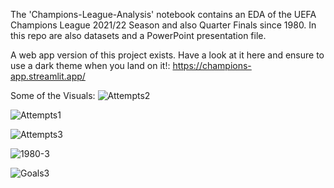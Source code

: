 The 'Champions-League-Analysis' notebook contains an EDA of the UEFA Champions League 2021/22 Season and also Quarter Finals since 1980. In this repo are also datasets and a PowerPoint presentation file.

A web app version of this project exists.
Have a look at it here and ensure to use a dark theme when you land on it!: https://champions-app.streamlit.app/

Some of the Visuals:
![Attempts2](https://github.com/StormzzG/Champions-League/assets/142024535/67ec2d60-5ba2-4d5a-8120-9e8e36ebfd33)

![Attempts1](https://github.com/StormzzG/Champions-League/assets/142024535/6f2ed911-9b02-467e-b58d-cf1e1bf8d079)

![Attempts3](https://github.com/StormzzG/Champions-League/assets/142024535/f8458fbd-26d2-425b-8417-5b13f6f387cb)

![1980-3](https://github.com/StormzzG/Champions-League/assets/142024535/cc77d756-a076-44bd-beed-8340bba019e7)

![Goals3](https://github.com/StormzzG/Champions-League/assets/142024535/4fb1ffc5-af5c-40a3-a2e1-1d844d618ac8)










